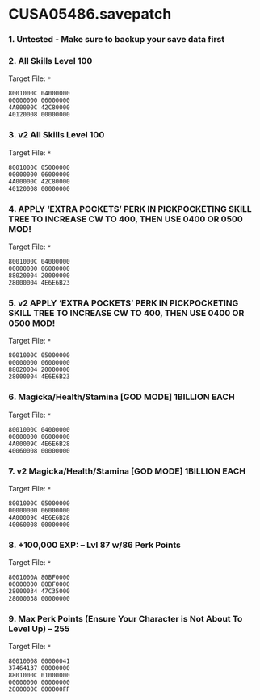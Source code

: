 # CUSA05486.savepatch

### 1. Untested - Make sure to backup your save data first
### 2. All Skills Level 100

Target File: `*`

```
8001000C 04000000
00000000 06000000
4A00000C 42C80000
40120008 00000000
```

### 3. v2 All Skills Level 100

Target File: `*`

```
8001000C 05000000
00000000 06000000
4A00000C 42C80000
40120008 00000000
```

### 4. APPLY ‘EXTRA POCKETS’ PERK IN PICKPOCKETING SKILL TREE TO INCREASE CW TO 400, THEN USE 0400 OR 0500 MOD!

Target File: `*`

```
8001000C 04000000
00000000 06000000
88020004 20000000
28000004 4E6E6B23
```

### 5. v2 APPLY ‘EXTRA POCKETS’ PERK IN PICKPOCKETING SKILL TREE TO INCREASE CW TO 400, THEN USE 0400 OR 0500 MOD!

Target File: `*`

```
8001000C 05000000
00000000 06000000
88020004 20000000
28000004 4E6E6B23
```

### 6. Magicka/Health/Stamina [GOD MODE] 1BILLION EACH

Target File: `*`

```
8001000C 04000000
00000000 06000000
4A00009C 4E6E6B28
40060008 00000000
```

### 7. v2 Magicka/Health/Stamina [GOD MODE] 1BILLION EACH

Target File: `*`

```
8001000C 05000000
00000000 06000000
4A00009C 4E6E6B28
40060008 00000000
```

### 8. +100,000 EXP: – Lvl 87 w/86 Perk Points

Target File: `*`

```
8001000A 80BF0000
00000000 80BF0000
28000034 47C35000
28000038 00000000
```

### 9. Max Perk Points (Ensure Your Character is Not About To Level Up) – 255

Target File: `*`

```
80010008 00000041
37464137 00000000
8801000C 01000000
00000000 00000000
2800000C 000000FF
```

